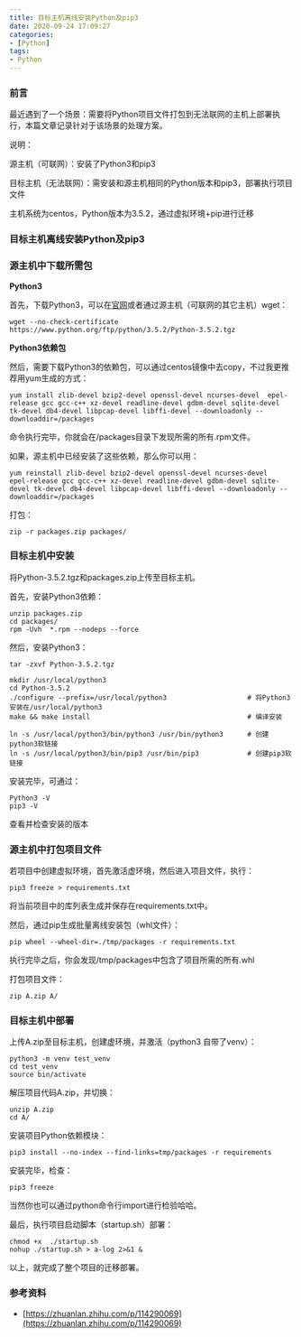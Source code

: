 ```yaml
---
title: 目标主机离线安装Python及pip3
date: 2020-09-24 17:09:27
categories:
- [Python]
tags:
- Python
---
```


### 前言

最近遇到了一个场景：需要将Python项目文件打包到无法联网的主机上部署执行，本篇文章记录针对于该场景的处理方案。

说明：

源主机（可联网）：安装了Python3和pip3

目标主机（无法联网）：需安装和源主机相同的Python版本和pip3，部署执行项目文件

主机系统为centos，Python版本为3.5.2，通过虚拟环境+pip进行迁移

<!-- more -->

### 目标主机离线安装Python及pip3

### 源主机中下载所需包

**Python3**

首先，下载Python3，可以在[官网](https://link.zhihu.com/?target=https%3A//www.python.org/downloads/source/)或者通过源主机（可联网的其它主机）wget：

```text
wget --no-check-certificate https://www.python.org/ftp/python/3.5.2/Python-3.5.2.tgz
```

**Python3依赖包**

然后，需要下载Python3的依赖包，可以通过centos镜像中去copy，不过我更推荐用yum生成的方式：

```text
yum install zlib-devel bzip2-devel openssl-devel ncurses-devel  epel-release gcc gcc-c++ xz-devel readline-devel gdbm-devel sqlite-devel tk-devel db4-devel libpcap-devel libffi-devel --downloadonly --downloaddir=/packages
```

命令执行完毕，你就会在/packages目录下发现所需的所有.rpm文件。

如果，源主机中已经安装了这些依赖，那么你可以用：

```text
yum reinstall zlib-devel bzip2-devel openssl-devel ncurses-devel  epel-release gcc gcc-c++ xz-devel readline-devel gdbm-devel sqlite-devel tk-devel db4-devel libpcap-devel libffi-devel --downloadonly --downloaddir=/packages
```

打包：

```text
zip -r packages.zip packages/
```

### 目标主机中安装

将Python-3.5.2.tgz和packages.zip上传至目标主机。

首先，安装Python3依赖：

```text
unzip packages.zip
cd packages/
rpm -Uvh  *.rpm --nodeps --force
```

然后，安装Python3：

```text
tar -zxvf Python-3.5.2.tgz

mkdir /usr/local/python3
cd Python-3.5.2 
./configure --prefix=/usr/local/python3                    # 将Python3安装在/usr/local/python3
make && make install                                       # 编译安装

ln -s /usr/local/python3/bin/python3 /usr/bin/python3      # 创建python3软链接
ln -s /usr/local/python3/bin/pip3 /usr/bin/pip3            # 创建pip3软链接
```

安装完毕，可通过：

```text
Python3 -V
pip3 -V
```

查看并检查安装的版本

### 源主机中打包项目文件

若项目中创建虚拟环境，首先激活虚环境，然后进入项目文件，执行：

```text
pip3 freeze > requirements.txt
```

将当前项目中的库列表生成并保存在requirements.txt中。

然后，通过pip生成批量离线安装包（whl文件）：

```text
pip wheel --wheel-dir=./tmp/packages -r requirements.txt
```

执行完毕之后，你会发现/tmp/packages中包含了项目所需的所有.whl

打包项目文件：

```text
zip A.zip A/
```

### 目标主机中部署

上传A.zip至目标主机，创建虚环境，并激活（python3 自带了venv）：

```text
python3 -m venv test_venv
cd test_venv
source bin/activate
```

解压项目代码A.zip，并切换：

```text
unzip A.zip
cd A/
```

安装项目Python依赖模块：

```text
pip3 install --no-index --find-links=tmp/packages -r requirements
```

安装完毕，检查：

```text
pip3 freeze
```

当然你也可以通过python命令行import进行检验哈哈。

最后，执行项目启动脚本（startup.sh）部署：

```text
chmod +x  ./startup.sh
nohup ./startup.sh > a-log 2>&1 &
```

以上，就完成了整个项目的迁移部署。

### 参考资料

* [https://zhuanlan.zhihu.com/p/114290069](https://zhuanlan.zhihu.com/p/114290069)

